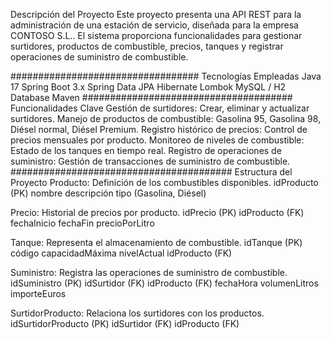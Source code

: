 Descripción del Proyecto
Este proyecto presenta una API REST para la administración de una estación de servicio, diseñada para la empresa CONTOSO S.L.. El sistema proporciona funcionalidades para gestionar surtidores, productos de combustible, precios, tanques y registrar operaciones de suministro de combustible.

##################################
Tecnologías Empleadas
Java 17
Spring Boot 3.x
Spring Data JPA
Hibernate
Lombok
MySQL / H2 Database
Maven
######################################
Funcionalidades Clave
Gestión de surtidores: Crear, eliminar y actualizar surtidores.
Manejo de productos de combustible: Gasolina 95, Gasolina 98, Diésel normal, Diésel Premium.
Registro histórico de precios: Control de precios mensuales por producto.
Monitoreo de niveles de combustible: Estado de los tanques en tiempo real.
Registro de operaciones de suministro: Gestión de transacciones de suministro de combustible.
########################################
Estructura del Proyecto
Producto: Definición de los combustibles disponibles.
idProducto (PK)
nombre
descripción
tipo (Gasolina, Diésel)

Precio: Historial de precios por producto.
idPrecio (PK)
idProducto (FK)
fechaInicio
fechaFin
precioPorLitro

Tanque: Representa el almacenamiento de combustible.
idTanque (PK)
código
capacidadMáxima
nivelActual
idProducto (FK)

Suministro: Registra las operaciones de suministro de combustible.
idSuministro (PK)
idSurtidor (FK)
idProducto (FK)
fechaHora
volumenLitros
importeEuros

SurtidorProducto: Relaciona los surtidores con los productos.
idSurtidorProducto (PK)
idSurtidor (FK)
idProducto (FK)
